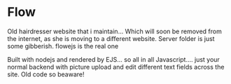 # Flow
Old hairdresser website that i maintain... Which will soon be removed from the internet, as she is moving to a different website.
Server folder is just some gibberish.
flowejs is the real one


Built with nodejs and rendered by EJS... so all in all Javascript.... just your normal backend with picture upload and edit different text fields across the site. Old code so beaware!
